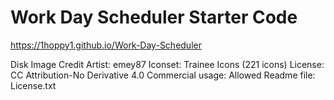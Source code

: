 # Work Day Scheduler Starter Code

https://1hoppy1.github.io/Work-Day-Scheduler


Disk Image Credit
Artist: emey87
Iconset: Trainee Icons (221 icons)
License: CC Attribution-No Derivative 4.0
Commercial usage: Allowed
Readme file: License.txt